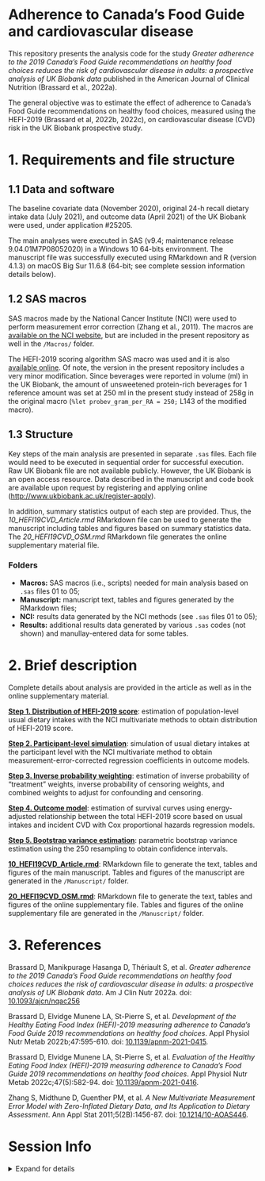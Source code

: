 Adherence to Canada’s Food Guide and cardiovascular disease
================

This repository presents the analysis code for the study *Greater
adherence to the 2019 Canada’s Food Guide recommendations on healthy
food choices reduces the risk of cardiovascular disease in adults: a
prospective analysis of UK Biobank data* published in the American
Journal of Clinical Nutrition (Brassard et al., 2022a).

The general objective was to estimate the effect of adherence to
Canada’s Food Guide recommendations on healthy food choices, measured
using the HEFI-2019 (Brassard et al, 2022b, 2022c), on cardiovascular
disease (CVD) risk in the UK Biobank prospective study.

# 1. Requirements and file structure

## 1.1 Data and software

The baseline covariate data (November 2020), original 24-h recall
dietary intake data (July 2021), and outcome data (April 2021) of the UK
Biobank were used, under application \#25205.

The main analyses were executed in SAS (v9.4; maintenance release
9.04.01M7P08052020) in a Windows 10 64-bits environment. The manuscript
file was successfully executed using RMarkdown and R (version 4.1.3) on
macOS Big Sur 11.6.8 (64-bit; see complete session information details
below).

## 1.2 SAS macros

SAS macros made by the National Cancer Institute (NCI) were used to
perform measurement error correction (Zhang et al., 2011). The macros
are [available on the NCI
website](https://prevention.cancer.gov/research-groups/biometry/measurement-error-impact/software-measurement-error/several-regularly-consumed-or-0),
but are included in the present repository as well in the `/Macros/`
folder.

The HEFI-2019 scoring algorithm SAS macro was used and it is also
[available online](https://github.com/didierbrassard/hefi2019). Of note,
the version in the present repository includes a very minor
modification. Since beverages were reported in volume (ml) in the UK
Biobank, the amount of unsweetened protein-rich beverages for 1
reference amount was set at 250 ml in the present study instead of 258g
in the original macro (`%let probev_gram_per_RA = 250;` L143 of the
modified macro).

## 1.3 Structure

Key steps of the main analysis are presented in separate `.sas` files.
Each file would need to be executed in sequential order for successful
execution. Raw UK Biobank file are not available publicly. However, the
UK Biobank is an open access resource. Data described in the manuscript
and code book are available upon request by registering and applying
online (<http://www.ukbiobank.ac.uk/register-apply>).

In addition, summary statistics output of each step are provided. Thus,
the *10_HEFI19CVD_Article.rmd* RMarkdown file can be used to generate
the manuscript including tables and figures based on summary statistics
data. The *20_HEFI19CVD_OSM.rmd* RMarkdown file generates the online
supplementary material file.

### Folders

-   **Macros:** SAS macros (i.e., scripts) needed for main analysis
    based on `.sas` files 01 to 05;
-   **Manuscript:** manuscript text, tables and figures generated by the
    RMarkdown files;
-   **NCI:** results data generated by the NCI methods (see `.sas` files
    01 to 05);
-   **Results:** additional results data generated by various `.sas`
    codes (not shown) and manullay-entered data for some tables.

# 2. Brief description

Complete details about analysis are provided in the article as well as
in the online supplementary material.

**[Step 1. Distribution of HEFI-2019
score](01_HEFI19CVD_Usual_intake_distribution.sas)**: estimation of
population-level usual dietary intakes with the NCI multivariate methods
to obtain distribution of HEFI-2019 score.

**[Step 2. Participant-level
simulation](02_HEFI19CVD_Usual_intake_simulation.sas)**: simulation of
usual dietary intakes at the participant level with the NCI multivariate
method to obtain measurement-error-corrected regression coefficients in
outcome models.

**[Step 3. Inverse probability
weighting](03_HEFI19CVD_Inverse_probability_weighting.sas)**: estimation
of inverse probability of “treatment” weights, inverse probability of
censoring weights, and combined weights to adjust for confounding and
censoring.

**[Step 4. Outcome model](04_HEFI19CVD_Outcome_model.sas)**: estimation
of survival curves using energy-adjusted relationship between the total
HEFI-2019 score based on usual intakes and incident CVD with Cox
proportional hazards regression models.

**[Step 5. Bootstrap variance
estimation](05_HEFI19CVD_Bootstrap_variance.sas)**: parametric bootstrap
variance estimation using the 250 resampling to obtain confidence
intervals.

**[10_HEFI19CVD_Article.rmd](10_HEFI19CVD_Article.Rmd)**: RMarkdown file
to generate the text, tables and figures of the main manuscript. Tables
and figures of the manuscript are generated in the `/Manuscript/`
folder.

**[20_HEFI19CVD_OSM.rmd](20_HEFI19CVD_OSM.Rmd)**: RMarkdown file to
generate the text, tables and figures of the online supplementary file.
Tables and figures of the online supplementary file are generated in the
`/Manuscript/` folder.

# 3. References

Brassard D, Manikpurage Hasanga D, Thériault S, et al. *Greater
adherence to the 2019 Canada’s Food Guide recommendations on healthy
food choices reduces the risk of cardiovascular disease in adults: a
prospective analysis of UK Biobank data*. Am J Clin Nutr 2022a. doi:
[10.1093/ajcn/nqac256](https://doi.org/10.1093/ajcn/nqac256)

Brassard D, Elvidge Munene LA, St-Pierre S, et al. *Development of the
Healthy Eating Food Index (HEFI)-2019 measuring adherence to Canada’s
Food Guide 2019 recommendations on healthy food choices*. Appl Physiol
Nutr Metab 2022b;47:595-610. doi:
[10.1139/apnm-2021-0415](https://doi.org/10.1139/apnm-2021-0415).

Brassard D, Elvidge Munene LA, St-Pierre S, et al. *Evaluation of the
Healthy Eating Food Index (HEFI)-2019 measuring adherence to Canada’s
Food Guide 2019 recommendations on healthy food choices*. Appl Physiol
Nutr Metab 2022c;47(5):582-94. doi:
[10.1139/apnm-2021-0416](https://doi.org/10.1139/apnm-2021-0416).

Zhang S, Midthune D, Guenther PM, et al. *A New Multivariate Measurement
Error Model with Zero-Inflated Dietary Data, and Its Application to
Dietary Assessment*. Ann Appl Stat 2011;5(2B):1456-87. doi:
[10.1214/10-AOAS446](https://doi.org/10.1214/10-AOAS446).

# Session Info

<details>
<summary>
Expand for details
</summary>

    ## [1] "2022-09-19 10:54:22 EDT"

    ## R version 4.1.3 (2022-03-10)
    ## Platform: x86_64-apple-darwin17.0 (64-bit)
    ## Running under: macOS Big Sur/Monterey 10.16
    ## 
    ## Matrix products: default
    ## BLAS:   /Library/Frameworks/R.framework/Versions/4.1/Resources/lib/libRblas.0.dylib
    ## LAPACK: /Library/Frameworks/R.framework/Versions/4.1/Resources/lib/libRlapack.dylib
    ## 
    ## locale:
    ## [1] en_CA.UTF-8/en_CA.UTF-8/en_CA.UTF-8/C/en_CA.UTF-8/en_CA.UTF-8
    ## 
    ## attached base packages:
    ## [1] stats     graphics  grDevices utils     datasets  methods   base     
    ## 
    ## loaded via a namespace (and not attached):
    ##  [1] compiler_4.1.3  magrittr_2.0.3  fastmap_1.1.0   cli_3.3.0      
    ##  [5] tools_4.1.3     htmltools_0.5.3 rstudioapi_0.14 yaml_2.3.5     
    ##  [9] stringi_1.7.8   rmarkdown_2.16  knitr_1.40      stringr_1.4.1  
    ## [13] xfun_0.32       digest_0.6.29   rlang_1.0.4     evaluate_0.16

</details>
